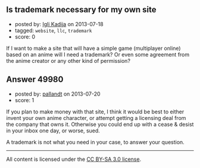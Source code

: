 ## Is trademark necessary for my own site

- posted by: [Igli Kadija](https://stackexchange.com/users/-1/27040-igli-kadija) on 2013-07-18
- tagged: `website`, `llc`, `trademark`
- score: 0

If I want to make a site that will have a simple game (multiplayer online) based on an anime will I need a trademark? Or even some agreement from the anime creator or any other kind of permission?


## Answer 49980

- posted by: [pallandt](https://stackexchange.com/users/-1/27074-pallandt) on 2013-07-20
- score: 1

If you plan to make money with that site, I think it would be best to either invent your own anime character, or attempt getting a licensing deal from the company that owns it. Otherwise you could end up with a cease & desist in your inbox one day, or worse, sued.

A trademark is not what you need in your case, to answer your question.



---

All content is licensed under the [CC BY-SA 3.0 license](https://creativecommons.org/licenses/by-sa/3.0/).
